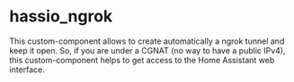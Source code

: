 # hassio_ngrok
This custom-component allows to create automatically a ngrok tunnel and keep it open. So, if you are under a CGNAT (no way to have a public IPv4), this custom-component helps to get access to the Home Assistant web interface.
